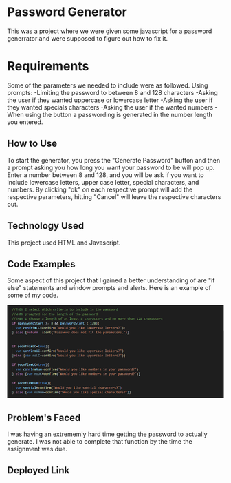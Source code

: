 # Password Generator
This was a project where we were given some javascript for a password generrator and were supposed to figure out how to fix it.

# Requirements
Some of the parameters we needed to include were as followed.
Using prompts:
-Limiting the password to between 8 and 128 characters
-Asking the user if they wanted uppercase or lowercase letter
-Asking the user if they wanted specials characters
-Asking the user if the wanted numbers
-When using the button a passwording is generated in the number length you entered.

## How to Use
To start the generator, you press the "Generate Password" button and then a prompt asking you how long you want your password to be will pop up. Enter a number between 8 and 128, and you will be ask if you want to include lowercase letters, upper case letter, special characters, and numbers. By clicking "ok" on each respective prompt will add the respective parameters, hitting "Cancel" will leave the respective characters out.

## Technology Used
This project used HTML and Javascript.

## Code Examples
Some aspect of this project that I gained a better understanding of are "if else" statements and window prompts and alerts. Here is an example of some of my code. 

![Code Example](https://github.com/kuyadevin/Password-Generator/blob/main/homework/Develop/Screenshot%20(12).png)

## Problem's Faced
I was having an extrememly hard time getting the password to actually generate. I was not able to complete that function by the time the assignment was due.

## Deployed Link
